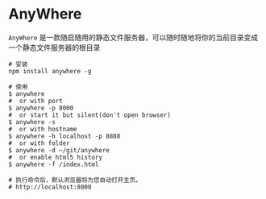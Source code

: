 # AnyWhere

`AnyWhere` 是一款随启随用的静态文件服务器，可以随时随地将你的当前目录变成一个静态文件服务器的根目录

```shell
# 安装
npm install anywhere -g

# 使用
$ anywhere
#  or with port
$ anywhere -p 8000
#  or start it but silent(don't open browser)
$ anywhere -s
#  or with hostname
$ anywhere -h localhost -p 8888
#  or with folder
$ anywhere -d ~/git/anywhere
#  or enable html5 history
$ anywhere -f /index.html

# 执行命令后，默认浏览器将为您自动打开主页。
# http://localhost:8000
```
